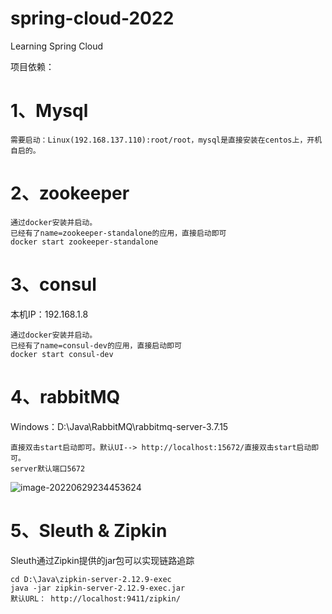 # spring-cloud-2022
Learning Spring Cloud 

项目依赖：

# 1、Mysql

```shell
需要启动：Linux(192.168.137.110):root/root，mysql是直接安装在centos上，开机自启的。
```



# 2、zookeeper

```shell
通过docker安装并启动。
已经有了name=zookeeper-standalone的应用，直接启动即可
docker start zookeeper-standalone
```



# 3、consul

本机IP：192.168.1.8

```shell
通过docker安装并启动。
已经有了name=consul-dev的应用，直接启动即可
docker start consul-dev
```



# 4、rabbitMQ

Windows：D:\Java\RabbitMQ\rabbitmq-server-3.7.15

```shell
直接双击start启动即可。默认UI--> http://localhost:15672/直接双击start启动即可。
server默认端口5672
```

![image-20220629234453624](https://alinyun-images-repository.oss-cn-shanghai.aliyuncs.com/images/20220629234453.png)



# 5、Sleuth & Zipkin

Sleuth通过Zipkin提供的jar包可以实现链路追踪

```shell
cd D:\Java\zipkin-server-2.12.9-exec
java -jar zipkin-server-2.12.9-exec.jar
默认URL： http://localhost:9411/zipkin/
```





